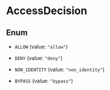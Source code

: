 

# AccessDecision

## Enum


* `ALLOW` (value: `"allow"`)

* `DENY` (value: `"deny"`)

* `NON_IDENTITY` (value: `"non_identity"`)

* `BYPASS` (value: `"bypass"`)



